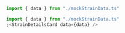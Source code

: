 ```jsx noeditor
import { data } from "./mockStrainData.ts"
```

```jsx
import { data } from "./mockStrainData.ts"
;<StrainDetailsCard data={data} />
```
